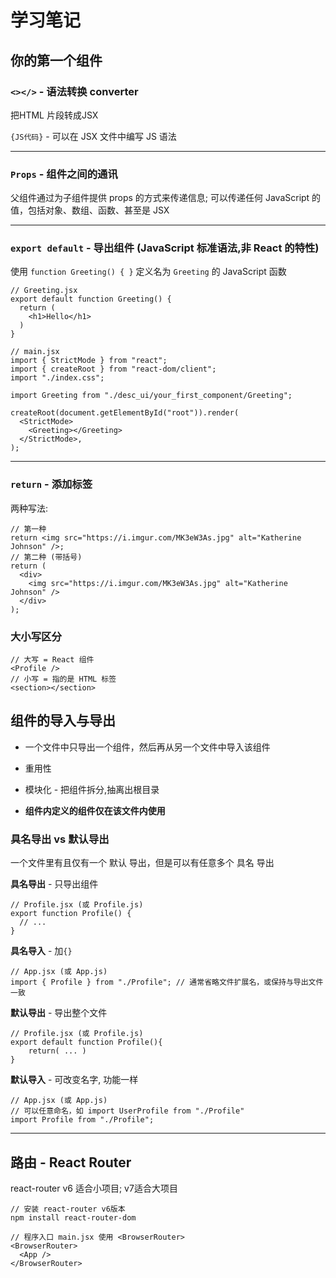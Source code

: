 # 学习笔记

## 你的第一个组件

### `<></>` - 语法转换 converter

把HTML 片段转成JSX

`{JS代码}` - 可以在 JSX 文件中编写 JS 语法

---

### `Props` -  组件之间的通讯

父组件通过为子组件提供 props 的方式来传递信息; 可以传递任何 JavaScript 的值，包括对象、数组、函数、甚至是 JSX

---

### `export default` - 导出组件 (JavaScript 标准语法,非 React 的特性)

使用 `function Greeting() { }` 定义名为 `Greeting` 的 JavaScript 函数

```react
// Greeting.jsx
export default function Greeting() {
  return (
    <h1>Hello</h1>
  )
}
```

```react
// main.jsx
import { StrictMode } from "react";
import { createRoot } from "react-dom/client";
import "./index.css";

import Greeting from "./desc_ui/your_first_component/Greeting";

createRoot(document.getElementById("root")).render(
  <StrictMode>
    <Greeting></Greeting>
  </StrictMode>,
);
```

---

### `return` - 添加标签

两种写法: 

```react
// 第一种
return <img src="https://i.imgur.com/MK3eW3As.jpg" alt="Katherine Johnson" />;
// 第二种 (带括号)
return (
  <div>
    <img src="https://i.imgur.com/MK3eW3As.jpg" alt="Katherine Johnson" />
  </div>
);
```

### 大小写区分

```react
// 大写 = React 组件
<Profile />
// 小写 = 指的是 HTML 标签
<section></section>
```

## 组件的导入与导出

- 一个文件中只导出一个组件，然后再从另一个文件中导入该组件
- 重用性
- 模块化 - 把组件拆分,抽离出根目录

- **组件内定义的组件仅在该文件内使用**

### 具名导出 vs 默认导出

一个文件里有且仅有一个 默认 导出，但是可以有任意多个 具名 导出

**具名导出** - 只导出组件

```react
// Profile.jsx (或 Profile.js)
export function Profile() {
  // ...
}
```

**具名导入** - 加`{}`

```react
// App.jsx (或 App.js)
import { Profile } from "./Profile"; // 通常省略文件扩展名，或保持与导出文件一致
```

**默认导出** - 导出整个文件

```react
// Profile.jsx (或 Profile.js)
export default function Profile(){
    return( ... )
}
```

**默认导入** - 可改变名字, 功能一样

```react
// App.jsx (或 App.js)
// 可以任意命名，如 import UserProfile from "./Profile"
import Profile from "./Profile"; 
```

---

## 路由 - React Router

react-router v6 适合小项目; v7适合大项目

``````
// 安装 react-router v6版本
npm install react-router-dom
``````

``````
// 程序入口 main.jsx 使用 <BrowserRouter>
<BrowserRouter>
  <App />
</BrowserRouter>
``````



